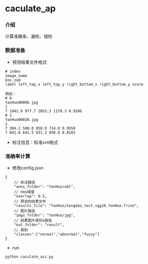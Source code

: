 # caculate_ap

### 介绍
计算准确率、漏检、错检

### 数据准备
- 预测结果文件格式  
```
# index
image_name
box_num
label left_top_x left_top_y right_bottom_x right_bottom_y score

例如：
# 0
YanHuo00006.jpg
1
7 1941.0 977.7 2053.3 1178.3 0.9106
# 1
YanHuo00020.jpg
2
7 304.2 580.0 858.9 714.8 0.9550
7 841.6 641.5 931.2 698.6 0.8103
```
- 标注信息：标准xml格式


### 准确率计算
- 修改config.json
```
{
    // 标注路径
    "anns_folder": "YanHuo/xml",
    // nms阈值
    "overlap": 0.5,
    // 预测的结果文件
    "results_file": "YanHuo/tongdao_test_vgg16_YanHuo.frcnn",
    // 图片路径
    "imgs_folder": "YanHuo/jpg",
    // 结果图片保存k路径
    "out_folder": "result",
    // 类别
    "classes":["normal","abnormal","fuzzy"]
}
```
- run
```
python caculate_acc.py
```


